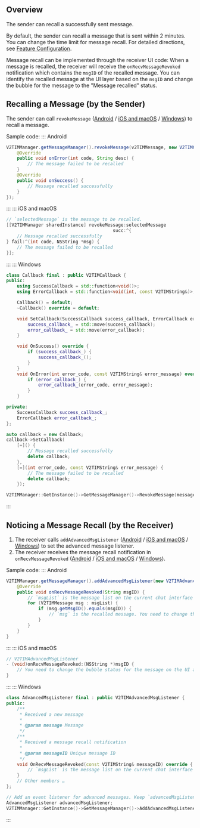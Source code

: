 ## Overview
The sender can recall a successfully sent message.

By default, the sender can recall a message that is sent within 2 minutes. You can change the time limit for message recall. For detailed directions, see [Feature Configuration](https://intl.cloud.tencent.com/document/product/1047/34419).

Message recall can be implemented through the receiver UI code: When a message is recalled, the receiver will receive the `onRecvMessageRevoked` notification which contains the `msgID` of the recalled message. You can identify the recalled message at the UI layer based on the `msgID` and change the bubble for the message to the "Message recalled" status.

## Recalling a Message (by the Sender)
The sender can call `revokeMessage` ([Android](https://im.sdk.qcloud.com/doc/en/classcom_1_1tencent_1_1imsdk_1_1v2_1_1V2TIMMessageManager.html#ad0dfce6be749165cd90a9ff67a1308b1) / [iOS and macOS](https://im.sdk.qcloud.com/doc/en/categoryV2TIMManager_07Message_08.html#a972ac3fb7744458eb0d6abd96ce35126) / [Windows](https://im.sdk.qcloud.com/doc/en/classV2TIMMessageManager.html#a3f271fcb935ada0ef05709367638a1a6)) to recall a message.

Sample code:
<dx-tabs>
::: Android
```java
V2TIMManager.getMessageManager().revokeMessage(v2TIMMessage, new V2TIMCallback() {
	@Override
	public void onError(int code, String desc) {
		// The message failed to be recalled
	}
	@Override
	public void onSuccess() {
		// Message recalled successfully
	}
});
```
:::
::: iOS and macOS
```objectivec
// `selectedMessage` is the message to be recalled.
[[V2TIMManager sharedInstance] revokeMessage:selectedMessage
										succ:^{
	// Message recalled successfully
} fail:^(int code, NSString *msg) {
	// The message failed to be recalled
}];
```
:::
::: Windows
```cpp
class Callback final : public V2TIMCallback {
public:
    using SuccessCallback = std::function<void()>;
    using ErrorCallback = std::function<void(int, const V2TIMString&)>;

    Callback() = default;
    ~Callback() override = default;

    void SetCallback(SuccessCallback success_callback, ErrorCallback error_callback) {
        success_callback_ = std::move(success_callback);
        error_callback_ = std::move(error_callback);
    }

    void OnSuccess() override {
        if (success_callback_) {
            success_callback_();
        }
    }
    void OnError(int error_code, const V2TIMString& error_message) override {
        if (error_callback_) {
            error_callback_(error_code, error_message);
        }
    }

private:
    SuccessCallback success_callback_;
    ErrorCallback error_callback_;
};

auto callback = new Callback;
callback->SetCallback(
    [=]() {
        // Message recalled successfully
        delete callback;
    },
    [=](int error_code, const V2TIMString& error_message) {
        // The message failed to be recalled
        delete callback;
    });

V2TIMManager::GetInstance()->GetMessageManager()->RevokeMessage(message, callback);
```
:::
</dx-tabs>

## Noticing a Message Recall (by the Receiver)
1. The receiver calls `addAdvancedMsgListener` ([Android](https://im.sdk.qcloud.com/doc/en/classcom_1_1tencent_1_1imsdk_1_1v2_1_1V2TIMMessageManager.html#aaccdec10b9fbee5e43eaf908e359c823) / [iOS and macOS](https://im.sdk.qcloud.com/doc/en/categoryV2TIMManager_07Message_08.html#acf794752cc6bfa786aea5cd7fabadfab) / [Windows](https://im.sdk.qcloud.com/doc/en/classV2TIMMessageManager.html#a498688ee0f672f114e28d830761dfbf8)) to set the advanced message listener.
2. The receiver receives the message recall notification in `onRecvMessageRevoked` ([Android](https://im.sdk.qcloud.com/doc/en/classcom_1_1tencent_1_1imsdk_1_1v2_1_1V2TIMAdvancedMsgListener.html#a13d8197eaba83bfadc7a2f695d671272) / [iOS and macOS](https://im.sdk.qcloud.com/doc/en/protocolV2TIMAdvancedMsgListener-p.html) / [Windows](https://im.sdk.qcloud.com/doc/en/classV2TIMAdvancedMsgListener.html#aebe1a0b1201ea400df10faf3bd1ec8cb)).

Sample code:
<dx-tabs>
::: Android
```java
V2TIMManager.getMessageManager().addAdvancedMsgListener(new V2TIMAdvancedMsgListener() {
	@Override
	public void onRecvMessageRevoked(String msgID) {
		// `msgList` is the message list on the current chat interface
		for (V2TIMMessage msg : msgList) {
			if (msg.getMsgID().equals(msgID)) {
				// `msg` is the recalled message. You need to change the corresponding message bubble state on the UI.
			}
		}
	}
}
```
:::
::: iOS and macOS
```objectivec
// V2TIMAdvancedMsgListener
- (void)onRecvMessageRevoked:(NSString *)msgID {
	// You need to change the bubble status for the message on the UI after receiving the message recall notification.
}
```
:::
::: Windows
```cpp
class AdvancedMsgListener final : public V2TIMAdvancedMsgListener {
public:
    /**
     * Received a new message
     *
     * @param message Message
     */
    /**
     * Received a message recall notification
     *
     * @param messageID Unique message ID
     */
    void OnRecvMessageRevoked(const V2TIMString& messageID) override {
        // `msgList` is the message list on the current chat interface
    }
    // Other members …
};

// Add an event listener for advanced messages. Keep `advancedMsgListener` valid before it is removed to ensure event callbacks are received.
AdvancedMsgListener advancedMsgListener;
V2TIMManager::GetInstance()->GetMessageManager()->AddAdvancedMsgListener(&advancedMsgListener);
```
:::
</dx-tabs>

